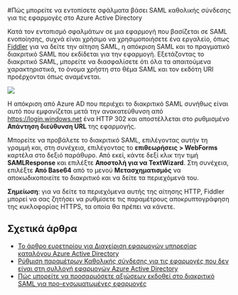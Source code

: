 <properties 
    pageTitle="Πώς μπορείτε να εντοπίσετε σφάλματα βάσει SAML καθολικής σύνδεσης για τις εφαρμογές στο Azure Active Directory | Microsoft Azure" 
    description="Μάθετε πώς μπορείτε να εντοπίσετε σφάλματα βάσει SAML καθολικής σύνδεσης για τις εφαρμογές στο Azure Active Directory " 
    services="active-directory" 
    authors="asmalser-msft"  
    documentationCenter="na" manager="femila"/>
<tags 
    ms.service="active-directory" 
    ms.devlang="na" 
    ms.topic="article" 
    ms.tgt_pltfrm="na" 
    ms.workload="identity" 
    ms.date="02/09/2016" 
    ms.author="asmalser" />

#<a name="how-to-debug-saml-based-single-sign-on-to-applications-in-azure-active-directory"></a>Πώς μπορείτε να εντοπίσετε σφάλματα βάσει SAML καθολικής σύνδεσης για τις εφαρμογές στο Azure Active Directory

Κατά τον εντοπισμό σφαλμάτων σε μια εφαρμογή που βασίζεται σε SAML ενοποίησης, συχνά είναι χρήσιμο να χρησιμοποιήσετε ένα εργαλείο, όπως [Fiddler](http://www.telerik.com/fiddler) για να δείτε την αίτηση SAML, η απόκριση SAML και το πραγματικό διακριτικό SAML που εκδίδεται για την εφαρμογή. Εξετάζοντας το διακριτικό SAML, μπορείτε να διασφαλίσετε ότι όλα τα απαιτούμενα χαρακτηριστικά, το όνομα χρήστη στο θέμα SAML και τον εκδότη URI προέρχονται όπως αναμένεται.

![][1]

Η απόκριση από Azure AD που περιέχει το διακριτικό SAML συνήθως είναι αυτό που εμφανίζεται μετά την ανακατεύθυνση από https://login.windows.net ένα HTTP 302 και αποστέλλεται στο ρυθμισμένο **Απάντηση διεύθυνση URL** της εφαρμογής. 
 
Μπορείτε να προβάλετε το διακριτικό SAML, επιλέγοντας αυτήν τη γραμμή και, στη συνέχεια, επιλέγοντας το **επιθεωρήσεις > WebForms** καρτέλα στο δεξιό παράθυρο. Από εκεί, κάντε δεξί κλικ την τιμή **SAMLResponse** και επιλέξτε **Αποστολή για να TextWizard**. Στη συνέχεια, επιλέξτε **Από Base64** από το μενού **Μετασχηματισμός** να αποκωδικοποιείτε το διακριτικό και να δείτε τα περιεχόμενά του.
 
**Σημείωση**: για να δείτε τα περιεχόμενα αυτής της αίτησης HTTP, Fiddler μπορεί να σας ζητήσει να ρυθμίσετε τις παραμέτρους αποκρυπτογράφηση της κυκλοφορίας HTTPS, τα οποία θα πρέπει να κάνετε.

## <a name="related-articles"></a>Σχετικά άρθρα

- [Το άρθρο ευρετηρίου για Διαχείριση εφαρμογών υπηρεσίας καταλόγου Azure Active Directory](active-directory-apps-index.md)
- [Ρύθμιση παραμέτρων Καθολικής σύνδεσης για τις εφαρμογές που δεν είναι στη συλλογή εφαρμογών Azure Active Directory](active-directory-saas-custom-apps.md)
- [Πώς μπορείτε να προσαρμόσετε αξιώσεων εκδοθεί στο διακριτικό SAML για προ-ενσωματωμένες εφαρμογές](active-directory-saml-claims-customization.md)

<!--Image references-->
[1]: ./media/active-directory-saml-debugging/fiddler.png
